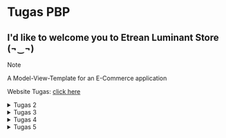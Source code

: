 # Tugas PBP
## I'd like to welcome you to Etrean Luminant Store (¬‿¬)

> [!NOTE]
> A Model-View-Template for an E-Commerce application 

Website Tugas: [click here](http://figo-favian-pbptugas2figo.pbp.cs.ui.ac.id/)

<details>
  <summary>Tugas 2</summary>

## Tugas 2 💻 

### 🟦🟥 Step-by-step:
1. Membuat Proyek Django baru
  - Membuat folder, directory, dan repo baru
  - Di dalam folder, gunakan `python -m venv venv` untuk membbuat virtual environment yang baru kemudian jalankan
  - Menyiapkan Framework dengan menginstall Django. Jika perlu, install dependencies lainnya dalam `requirements.txt`

  - Setelah semua sudah disiapkan, jalankan `python manage.py startproject [nama project] .` untuk membbuat proyek baru
2.  Buatlah aplikasi dengan menjalankan `python manage.py startapp main`
  -  Dalam `settings.py`, tambahkan `'main'`. Implementasi:
    ```
    INSTALLED_APPS = [
    'main',
     ...
     ]
    ```

3. Melakukan routing
  - Dengan `django.urls` import `path` dan `include` dalam urls.py

4. Membuat model pada aplikasi main 
  - Dalam `models.py` di directory main, import `models`
  - Buat class dengan nama `Product` dengan tiga attribut yaitu `name, price, dan description.`
  ```
  class Product(models.Model):
    mood = models.CharField(max_length=100) # nama produk disini
    price = models.IntegerField()  # harga produk
    description = models.TextField()  # deskripsi produk
  ````
  - Buatlah migrasi mode dengan menjalankan `python manage.py makemigrations`
  - Kemudian eksekusikan migrasi dengan `python manage.py migrate`

5. Membuat sebuah fungsi pada views.py untuk dikembalikan ke dalam sebuah template HTML yang menampilkan nama aplikasi, nama, dan kelas
  - isi views.py:
  ```
from django.shortcuts import render

def ingfo(request):
    context = {
        'nama': 'Figo Favian Ragazo',  # nama
        'kelas': 'PBP F'  # kelas 
    }
    return render(request, 'main.html', context)
  ``` 
  - Buat folder baru bernama di dalam main bernama `templates`
  - Dalam folder tersebut, buatlah file `main.html`
  - Isi main.html:
```
<head>
    <meta charset="UTF-8">
    <meta name="viewport" content="width=device-width, initial-scale=1.0">
    <title>App Info</title>
</head>
<body>
    <h1>Etrean Luminant Store</h1>
    <p>Nama: {{ nama }}</p>
    <p>Kelas: {{ kelas }}</p>
</body>
</html>
```
  -
  
6. Membuat sebuah routing pada urls.py aplikasi main untuk memetakan fungsi yang telah dibuat pada views.py
  - Buatlah file baru dengan nama `urls.py` dalam main
  - Isi urls.py:
```
from django.urls import path
from main.views import ingfo 
app_name = 'main'
urlpatterns = [
    # bisa menambahkan URL utk views
    path('', ingfo, name='main')
]
```

7. Melakukan deployment ke PWS terhadap aplikasi yang sudah dibuat sehingga nantinya dapat diakses oleh teman-temanmu melalui Internet
   - push repository lokal ke PWS 


### 🟦🟥 Bagan 

Visualisasi:

![image](https://github.com/user-attachments/assets/2f8c7cf5-e6a5-4ef3-a54c-3a313b13330b)

[Source Img](https://nitinnain.com/djangos-request-response-cycle/)

> Penjelasan Hubungan Komponen:

`urls.py`: Bertugas mencocokkan URL yang dikirimkan klien dengan view yang sesuai. Misalnya, jika klien mengirimkan request ke /home/, urls.py akan memetakan request tersebut ke view yang menangani halaman home.

`views.py`: Bertanggung jawab untuk menangani logika dari request, termasuk pengambilan data dari model dan menyiapkan data untuk template. Jika data dari database diperlukan, `views.py` akan memanggil `models.py`

`models.py`: Berisi definisi model dan struktur data. Menggunakan Django ORM, model mengatur interaksi dengan database. Misalnya, jika sebuah view memerlukan daftar item dari database, `models.py` akan menyediakan akses ke data tersebut.

`HTML Template`: Setelah data dikumpulkan di view, template digunakan untuk merender data tersebut menjadi halaman web yang akan ditampilkan kepada klien.

`Client Response`: Setelah halaman HTML selesai dirender, Django akan mengembalikannya sebagai respons HTTP ke klien, yang kemudian akan ditampilkan di browser atau perangkat lunak klien.

### 🟦🟥 Fungsi Git 
Fungsi Git dalam pengembangan perangkat lunak: Git adalah alat kontrol versi yang memfasilitasi pelacakan perubahan kode secara efektif dan kolaboratif. Dengan fitur branching dan merging, Git memungkinkan pengembangan beberapa fitur secara paralel tanpa mengganggu kode utama. Git juga menyimpan riwayat perubahan, memungkinkan rollback jika terjadi kesalahan, dan menjaga integritas proyek. Integrasi dengan platform seperti GitHub mendukung kolaborasi tim secara online, menjadikan pengembangan perangkat lunak lebih terstruktur, aman, dan efisien.

### 🟦🟥 Framework Django sebagai permulaan pembelajaran pengembangan perangkat lunak
Mengapa Django dijadikan permulaan pembelajaran pengembangan perangkat lunak: Django dipilih sebagai langkah awal dalam belajar pengembangan perangkat lunak karena memiliki arsitektur yang jelas dan fitur bawaan yang kaya seperti autentikasi dan panel admin. Ini mengurangi beban teknis sehingga pemula bisa fokus pada logika aplikasi. Dokumentasinya yang lengkap, komunitas yang aktif, serta integrasi keamanan membuat Django sangat ramah bagi pemula dan memberikan pondasi yang kuat untuk pengembangan proyek yang lebih besar.

### 🟦🟥 Model pada Django sebagai ORM
Mengapa model pada Django disebut sebagai ORM (Object-Relational Mapping): Django menggunakan ORM untuk memetakan objek dalam kode Python ke tabel di basis data relasional. Dengan ORM, pengembang dapat berinteraksi dengan data menggunakan metode Python tanpa perlu menulis SQL langsung. Setiap class model merepresentasikan tabel, dan setiap atributnya adalah kolom dalam tabel, yang membuat pengelolaan dan manipulasi data lebih mudah dan intuitif.
</details>

<details>
  <summary>Tugas 3</summary>

## Tugas 3 💻 

### 🟦🟥 Jelaskan mengapa kita memerlukan data delivery dalam pengimplementasian sebuah platform?
Dalam pengembangan sebuah platform, pertukaran data antara berbagai komponen sistem baik itu frontend, backend, maupun eksternal merupakan hal yang penting untuk diimplementasikan. Maka dari itu, data delivery dibutuhkan. Sebagai contoh, data delivery biasanya menggunakan protokol seperti HTTP dan data sering kali dikirim dalam format seperti JSON atau XML.

### 🟦🟥 Menurutmu, mana yang lebih baik antara XML dan JSON? Mengapa JSON lebih populer dibandingkan XML?
JSON lebih populer dikarenakan syntax yang lebih sederhana atau mudah dibaca dan dalam pengembagan web, JSON juga lebih ringan dan lebih cepat untuk diproses. Selain itu, JSON juga lebih lebih praktis dan efisien dalam pengiriman data.

### 🟦🟥 Jelaskan fungsi dari method is_valid() pada form Django dan mengapa kita membutuhkan method tersebut?
Pada form Django, fungsi dari method `is_valid` bertujuan untuk memvalidasi data yang dikirimkan oleh pengguna sebelum diproses ke dalam database. Validasi ini mencegah terjadinya kesalahan pada penyimpanan atau pengolahan data seperti tipe data yang salah atau field yang kosong. Jika data invalid, method akan mengembalikan nilai `False`, dan sebaliknya method ini mengembalikan nilai `True` jika data valid.

### 🟦🟥 Mengapa kita membutuhkan csrf_token saat membuat form di Django? Apa yang dapat terjadi jika kita tidak menambahkan csrf_token pada form Django? Bagaimana hal tersebut dapat dimanfaatkan oleh penyerang?
Sebelumnya, CSRF adalah serangan di mana penyerang mencoba membuat permintaan ke server dengan menggunakan kredensial pengguna yang sedang login tanpa sepengetahuan. Dengan menggunakan token CSRF, Django memastikan setiap permintaan POST yang dilakukan berasal dari sumber yang sah yang dibuat oleh aplikasi itu sendiri. Token CSRF memiliki nilai yang unik yang kemudian server akan memverifikasi token tersebut saat menerima permintaan. Jika dibiarkan tanpa `csrf_token`, penyerang dapat mengirimkan permintaan tanpa izin pengguna, mengubah data, dan hal berbahaya lainnya. 

### 🟦🟥 Jelaskan bagaimana cara kamu mengimplementasikan checklist di atas secara step-by-step (bukan hanya sekadar mengikuti tutorial)?
1. Untuk membuat input form untuk objek model, saya terlebih dahulu membuat skeleton berupa kerangka views. Guna melakukan ini sebelum melakukan tahap selanjutnya adalah supaya desain dalam situs web konsisten dan juga mencegah adanya pengulangan kode yang sama.
   Langkah implementasi: Pada direktori utama, inisiasi direktori baru bernama `templates` dan sisipkanlah HTML bernama `base.html` didalamnya (sebagai template dasar). Kemudian, saya menambahkan 'DIRS': [BASE_DIR / 'templates'] dalam settings.py agar `base.html` terbaca 

2. Untuk memperkuat keamanan dalam kode, saya mengubah primary key dari Integer menjadi UUID
   Langkah Implementasi: Hapus `db.sqlite3`, ubah `models.py` dengan import uuid dan tambahkan implementasi yang sesuai, kemudian migrate. 

3. Setelah sudah melakukan setup setup pada langkah selanjutnya, saya mengimplementasi input form. Tujuannya adalah agar saya dapat menambahkan data baru dalam halaman utama (dalam kasus ini, yaitu data Product)
   Langkah implementasi: Dalam direktori `main/`, buatlah `forms.py` kemudian saya menyesuaikan method untuk pembuatan forms. Selanjutnya, saya merevisi `views.py` dengan mengimport beberapa hal dan membuat function baru sebagai penerima request, import method `create_product`

4. Untuk memastikan apakah sudah berhasil, saya menjalankan manage.py dan kemudian membuka http://localhost:8000 

5. Langkah selanjutnya yang saya terapkan adalah dengan membuat 4 fungsi dalam `views.py` berupa XML, JSON, XML by ID, dan JSON by ID sebagai formatnya. Keempat fungsi ini berfungsi untuk memperlihatkan data data baru yang sudah ditambahkan.
   Langkah Implementasi: Membuat masing masing fungsi di dalam `views.py`, kemudian import dan inisiasi path masing masing method di dalam `urls.py`. 
Untuk memeriksa keempat format, saya menggunakan http://localhost:8000/xml/ , http://localhost:8000/json/ , http://localhost:8000/xml/[id]/ , dan http://localhost:8000/json/[id]/ 
Sebagai contoh:
{
    "model": "main.product",
    "pk": "c7af16dd-0ded-4915-b104-cc0cf0b172d8",
    "fields": {
      "name": "Iphone Galaxy Tab",
      "price": 399,
      "description": "Iphone x Android collabb cuyy"
    }
  }
Maka id-nya berupa  "pk": "c7af16dd-0ded-4915-b104-cc0cf0b172d8"

### 🟦🟥 Mengakses keempat URL di poin 2 menggunakan Postman, membuat screenshot dari hasil akses URL pada Postman, dan menambahkannya ke dalam README.md
![image](https://github.com/user-attachments/assets/64c95725-cbc1-49ae-9ba3-771ae9e92a24)
![image](https://github.com/user-attachments/assets/01da1508-8250-4700-b8ca-63d9a55104bf)
![image](https://github.com/user-attachments/assets/bb742c2c-aad9-4279-985e-fc926c1e00f6)
![image](https://github.com/user-attachments/assets/343c602d-06f2-47c4-b92f-e4bca102a12d)

</details>

<details>
  <summary>Tugas 4</summary>

## Tugas 4 💻 

### 🟦🟥 Apa perbedaan antara HttpResponseRedirect() dan redirect()

Secara umum, redirect() lebih fleksibel sebab HttpResponseRedirect() hanya hanya menerima URL sebagai argumen, redirect() mampu menerima model, view, atau URL dan menyederhanakan pengalihan dengan menyelesaikan URL menggunakan fungsi reverse() secara otomatis. 

```python
Contoh HttpResponseRedirect(): `return return HttpResponseRedirect('/main/')`
Contoh redirect(): `return redirect('main:show_main')`
```

### 🟦🟥 Jelaskan cara kerja penghubungan model Product dengan User!

Penghubungan model Product dengan User dilakukan melalui `ForeignKey` yang menghasilkan relasi one-to-many. Relasi one-to-many memastikan bahwa setiap produk dimiliki oleh satu pengguna, namun pengguna tersebut bisa memiliki banyak produk. Dalam implementasi, produk yang dibuat oleh user akan secara otomatis terhubung dengan user yang sedang login menggunakan `request.user`. Jika pengguna dihapus, semua produk yang terkait juga akan ikut dihapus. Relasi ForeignKey menggunakan parameter on_delete=models.CASCADE, yang berarti bahwa jika pengguna (User) dihapus, maka semua produk yang terkait dengan pengguna tersebut juga akan ikut dihapus dari database. Ini membantu menjaga konsistensi data dan mencegah adanya produk yang "terputus" dari pengguna.
Berikut contohnya:

```python
class Product(models.Model): 
user = models.ForeignKey(User, on_delete=models.CASCADE) 
Id models.UUIDField(primary_key=True, default=uuid.uuid4, editable=False) 
name = models.CharField(max_length=100) 
price = models.IntegerField()
description = models.TextField()  
```

### 🟦🟥 Apa perbedaan antara authentication dan authorization, apakah yang dilakukan saat pengguna login? Jelaskan bagaimana Django mengimplementasikan kedua konsep tersebut.

Authentication adalah proses verifikasi identitas user. Tujuan dari autentikasi adalah memastikan bahwa pengguna benar-benar merupakan orang yang mereka klaim. Authorization adalah proses yang menentukan hak akses yang dimiliki pengguna setelah authentication berhasil. Authorization memastikan apakah pengguna memiliki izin untuk mengakses sumber daya atau melakukan tindakan tertentu. Saat proses login, Django akan mengautentikasi melalui username dan password seperti umumnya, jika berhasil maka kemudian user akan diotorisasi. Berikut merupakan contoh implementasi dalam django:

```python
def login_user(request): 

if request.method == 'POST': 
form = AuthenticationForm(data=request.POST)

 if form.is_valid(): 
user = form.get_user()
login(request, user) 
response = HttpResponseRedirect(reverse("main:ingfo")) 
response.set_cookie('last_login', str(datetime.datetime.now())) 
return response
else:
 form = AuthenticationForm(request) 
context = {'form': form} 
return render(request, 'login.html', context)
```

### 🟦🟥 Bagaimana Django mengingat pengguna yang telah login? Jelaskan kegunaan lain dari cookies dan apakah semua cookies aman digunakan?

Django mengingat pengguna yang telah login dengan menggunakan sessions dan cookies. Saat user berhasil login, Django akan membuat session di server yang menyimpan informasi pengguna, seperti ID pengguna dan status autentikasi. Django kemudian mengirimkan session ID ke browser klien dalam bentuk cookie. Setiap kali pengguna melakukan request ke server, browser akan mengirim kembali cookie yang berisi session ID tersebut. Django kemudian membaca session ID tersebut, mencocokkannya dengan informasi sesi yang tersimpan di server, dan melanjutkan interaksi tanpa perlu pengguna login kembali.

Cookies memiliki kegunaan lain seperti menyimpan preferensi pengguna(bahasa yang dipilih, tema tampilan),  menyimpan status login user, melacak aktifitas user di seluruh situs, dan lain lain. Django mengimplementasikan beberapa sistem keamanan kepada cookies seperti CSRF Protection, Secure Cookies, dan HttpOnly, sebab terdapat cookies yang tidak sepenuhnya aman. 

### 🟦🟥 Jelaskan bagaimana cara kamu mengimplementasikan checklist di atas secara step-by-step (bukan hanya sekadar mengikuti tutorial).

✅ Mengimplementasikan fungsi registrasi, login, dan logout untuk memungkinkan pengguna untuk mengakses aplikasi sebelumnya dengan lancar.

1) Mengimplementasikan fungsi register dalam `views.py` dengan method `register`

```python
def register(request):
    form = UserCreationForm()

    if request.method == "POST":
        form = UserCreationForm(request.POST)
        if form.is_valid():
            form.save()
            messages.success(request, 'Your account has been successfully created!')
            return redirect('main:login')
    context = {'form':form}
    return render(request, 'register.html', context)

```

Penjelasan:
> Membuat form pendaftaran melalui `UserCreateForm()` nya Django. Dengan menangani POST, Jika form sudah valid maka data akan disimpan. Kemudian setelah terdaftar, akan di redirect ke halaman login

2) Mengimplementasikan fungsi login dalam `views.py` dengan method `login_user`

```python
def login_user(request):
    if request.method == 'POST':
        form = AuthenticationForm(data=request.POST)

        if form.is_valid():
            user = form.get_user()
            login(request, user)
            response = HttpResponseRedirect(reverse("main:ingfo"))
            response.set_cookie('last_login', str(datetime.datetime.now()))
            return response

    else:
        form = AuthenticationForm(request)
    context = {'form': form}
    return render(request, 'login.html', context)
```

Penjelasan:
> method ini menggunakan beberapa fungsi dari Django seperti AuthenticationForm untuk login, kemudian jika berhasil `HttpResponseRedirect` akan meredirect ke halaman utama.

3) Mengimplementasikan fungsi  dalam `views.py` dengan method `logout_user`

```python
def logout_user(request):
    logout(request)
    response = HttpResponseRedirect(reverse('main:login'))
    response.delete_cookie('last_login')
    return response
```

> Penjelasan:
* logout() akan menghapus session user dan setelah itu cookie akan di delete

4) Memetakan masing masing method ke dalam `urls.py`:

```python
urlpatterns = [
    ...
    path('register/', register, name='register'),
    path('login/', login_user, name='login'),
    path('logout/', logout_user, name='logout'),
]
```

5) Menambahkan `@login_required(login_url='/login')` di `views.py` untuk pengguna yang ingin login.


✅ Membuat dua akun pengguna dengan masing-masing tiga dummy data menggunakan model yang telah dibuat pada aplikasi sebelumnya untuk setiap akun di lokal.

1) Berikut dua akun pengguna yang diregister:

![Screenshot 2024-09-25 082118](https://github.com/user-attachments/assets/6fc9ca28-9ca7-4e31-980e-db67c430c9d8)

![Screenshot 2024-09-25 082234](https://github.com/user-attachments/assets/e717dc92-90e8-4f93-bd4e-9e3c765afa29)


2) Login kedua user dan tambahkan masing masing tiga dummy:

![Screenshot 2024-09-25 083216](https://github.com/user-attachments/assets/5e2513f9-d82f-4f88-948d-2612fd3f92ae)

![Screenshot 2024-09-25 083500](https://github.com/user-attachments/assets/ba59cc07-c53b-48d0-9c4c-321a3f6ac23e)


✅ Menghubungkan model Product dengan `User`

Mengupdate method `Product` di `models.py`

```python
class Product(models.Model):
    user = models.ForeignKey(User, on_delete=models.CASCADE)
    id = models.UUIDField(primary_key=True, default=uuid.uuid4, editable=False)
    name = models.CharField(max_length=100) 
    price = models.IntegerField()  
    description = models.TextField()  
```


> Penjelasan: Menambahkan field user dengan value `models.ForeignKey`. Penambahan ini akan menghubungkan User dengan Product dan akan berguna agar user dapat memiliki banyak Product. 


✅ Menampilkan detail informasi pengguna yang sedang logged in seperti username dan menerapkan cookies seperti last login pada halaman utama aplikasi.

1) Membuat cookie dengan nama `last_login` berisi waktu dari user login saat user tersebut berhasil login

```python
def login_user(request):
   if request.method == 'POST':
      form = AuthenticationForm(data=request.POST)

      if form.is_valid():
        user = form.get_user()
        login(request, user)
        response = HttpResponseRedirect(reverse("main:ingfo"))
        response.set_cookie('last_login', str(datetime.datetime.now()))
        return response

   else:
      form = AuthenticationForm(request)
   context = {'form': form}
   return render(request, 'login.html', context)
```

2) Menampilkan username sesuai data dengan menggunakan `request.user.username`:

```python
@login_required(login_url='/login')
def ingfo(request):
    product_entries = Product.objects.filter(user=request.user)
    
    context = {
        'nama': request.user.username,  # nama
        'kelas': 'PBP F',  # kelas 
        'product_entries': product_entries,
        'last_login': request.COOKIES['last_login'],
        }
    
    return render(request, 'main.html', context)
```

3) Username dan waktu login ditampilkan di `main.html` dengan format `{{ }} `
```python
<p>Nama: {{ nama }}</p>
<h5>Sesi terakhir login: {{ last_login }}</h5>
 ```
</details>  

<details>
  
  <summary>Tugas 5</summary>

## Tugas 5 💻

### 🟦🟥 Jika terdapat beberapa CSS selector untuk suatu elemen HTML, jelaskan urutan prioritas pengambilan CSS selector tersebut!

1. Aturan !important
Jika ada aturan CSS yang menggunakan !important, aturan ini akan memiliki prioritas tertinggi dan menimpa semua aturan lainnya, terlepas dari urutan selector atau sumbernya.
html:
```python
<p id="text" class="text" style="color: blue;">Hello World</p>
```
css:
```python
p { color: red !important; }
```

2. Inline Styles
Inline CSS adalah gaya yang diterapkan langsung pada elemen HTML melalui atribut style. Ini memiliki prioritas lebih tinggi daripada selector ID, class, atau elemen dalam stylesheet eksternal atau internal.
Html:
```html
<p id="text" class="text" style="color: green;">Hello World</p>
```
Css:
```css
#text { color: yellow; }
```

3. Selector ID
Selector yang menggunakan ID (#id) memiliki prioritas lebih tinggi daripada class, pseudo-class, atau selector elemen. Jika elemen memiliki aturan yang ditentukan oleh ID, maka gaya ini akan diterapkan.
Html:
```html
<p id="text" class="text">Hello World</p>
```
Css:
```css
#text {
	color: blue;
}

.text {
	color: yellow;
}
```


4. Classes, Pseudo-classes, dan Attribute Selectors
Selector yang menggunakan class (.class), pseudo-class (:hover, :focus), atau attribute selector ([type="text"]) memiliki prioritas lebih tinggi daripada selector elemen (p, div), tetapi lebih rendah dari ID dan inline style.
html:
```html
<p class="text">Hello World</p>
```
Css:
```css
.text {
	color: red;
}

p {
	color: yellow;
}
```

5. Selector Elemen dan Pseudo-elemen
Selector elemen (seperti p, div, h1) memiliki prioritas paling rendah dibandingkan selector lainnya, kecuali jika tidak ada aturan yang lebih spesifik.
html:
```html
<p>Hello World</p>
```
Css:
```css
p { color: green; }
```

6. Urutan Definisi dalam Stylesheet
Jika terdapat dua aturan dengan prioritas yang sama (misalnya, dua aturan elemen atau dua aturan class), maka aturan yang didefinisikan terakhir dalam stylesheet akan diterapkan.
html
```html
<p>Hello World</p>
```
Css
```css
p { color: yellow; } p { color: blue; }
```

7. Urutan Sumber CSS
Inline CSS: Memiliki prioritas tertinggi di antara sumber-sumber CSS lainnya karena diterapkan langsung di elemen HTML.
Contoh: <div style="color: red;">Contoh</div>
Internal CSS: Ditulis dalam tag <style> di dalam halaman HTML dan memiliki prioritas lebih rendah dari inline CSS, tetapi lebih tinggi dari external CSS.
Html:
<style> div { color: green; } </style>

### 🟦🟥 Mengapa responsive design menjadi konsep yang penting dalam pengembangan aplikasi web? Berikan contoh aplikasi yang sudah dan belum menerapkan responsive design

Responsive design adalah pendekatan dalam desain web yang memungkinkan tampilan sebuah situs atau aplikasi untuk beradaptasi dengan berbagai ukuran layar, seperti desktop, tablet, dan smartphone. Semakin banyak pengguna yang mengakses internet melalui perangkat mobile. Dengan menggunakan responsive design, situs web dapat memberikan pengalaman pengguna (UX) yang lebih baik di semua perangkat tanpa memerlukan versi terpisah untuk desktop dan mobile.
Jika sebuah situs tidak responsif, pengguna perangkat mobile mungkin mengalami kesulitan, seperti elemen yang terlalu kecil, teks yang sulit dibaca, atau layout yang berantakan. Namun, situs dengan desain responsif akan menyesuaikan elemen seperti ukuran teks, gambar, dan tata letak sehingga tetap mudah diakses dan digunakan di layar yang lebih kecil.
Responsive design juga penting untuk Search Engine Optimization), karena mesin pencari seperti Google memberikan peringkat lebih tinggi pada situs yang mobile-friendly, sehingga meningkatkan visibilitas situs tersebut dalam hasil pencarian.
Contoh aplikasi yang sudah menerapkan responsive design adalah YouTube. Youtube menyesuaikan letak dan elemen-elemen agar dapat diakses dengan nyaman di desktop dan perangkat mobile. Sebaliknya, beberapa situs lama, termasuk situs pemerintahan atau sistem internal seperti SiakNG, mungkin belum menerapkan responsive design dengan baik. Saat diakses melalui perangkat mobile, tampilan situs-situs ini sering kali tidak proporsional, dengan elemen-elemen yang terlalu kecil atau rusak, sehingga pengguna perlu memperbesar layar untuk berinteraksi.

### 🟦🟥 Jelaskan perbedaan antara margin, border, dan padding, serta cara untuk mengimplementasikan ketiga hal tersebut!

Dalam CSS, margin, border, dan padding adalah bagian dari CSS Box Model, yang mengatur bagaimana ruang di sekitar elemen diatur. Berikut penjelasan perbedaan ketiganya serta cara mengimplementasikannya:
1. Margin adalah jarak di luar elemen yang memisahkannya dari elemen lain. Margin tidak memiliki warna atau garis dan berfungsi untuk menciptakan ruang kosong di sekitar elemen. Misalnya, jika ingin menambahkan margin 30px di semua sisi elemen, bisa digunakan kode berikut:

css:
```css
div { margin: 30px; }
```

2. Border adalah garis yang mengelilingi elemen, yang berada di antara margin dan padding. Border memiliki warna, ketebalan, dan gaya yang bisa diatur (misalnya solid, dashed, atau dotted). Setiap sisi border dapat dikustomisasi secara terpisah. Contoh implementasi border hitam dengan ketebalan 3px dan gaya solid adalah:
Css
```css
div { border: 3px solid black; }
```

3. Padding adalah jarak di dalam elemen, antara isi elemen dengan border. Padding menciptakan ruang di dalam elemen, menjauhkan konten dari tepi border. Padding juga bersifat transparan dan dapat diatur secara individual untuk setiap sisi (atas, bawah, kiri, kanan). Berikut contoh menambahkan padding 30px di semua sisi elemen:
Css:
```css
div { padding: 30px; }
```
### 🟦🟥 Jelaskan konsep flex box dan grid layout beserta kegunaannya!

#### Flexbox (Flexible Box Layout)

Flexbox adalah model layout satu dimensi yang digunakan untuk menyusun elemen secara fleksibel baik dalam arah horizontal (baris) atau vertikal (kolom). Flexbox sangat berguna untuk mengatur tata letak yang lebih sederhana, di mana elemen-elemen perlu menyesuaikan ruang yang tersedia pada sumbu utama (main axis).

Kegunaan Flexbox:
Menyusun elemen dalam satu baris atau kolom secara rapi & membuat tata letak elemen secara responsif, di mana elemen bisa tumbuh atau menyusut sesuai dengan ruang yang tersedia.
Contoh penggunaan Flexbox:
css
```css
.container {
	display: flex;
	flex-direction: row;
	justify-content: space-between;
	align-items: center;
}
```

Situasi penggunaan Flexbox:
Menyusun elemen-elemen dalam navbar atau sidebar, menyusun galeri produk dalam satu baris, dan mengatur elemen-elemen dalam satu kolom secara vertikal pada layout mobile.

#### Grid Layout

Grid Layout adalah model layout dua dimensi yang memungkinkan pengaturan elemen secara fleksibel dalam baris dan kolom. Dengan grid, kita bisa mengatur tata letak halaman yang lebih kompleks dan terstruktur.
Kegunaan Grid Layout:
Menyusun elemen pada halaman dalam struktur baris dan kolom  sangat cocok untuk membuat layout yang lebih kompleks seperti dashboard, galeri, atau halaman utama dengan beberapa bagian.
Contoh penggunaan Grid Layout:
Css:
```css
.container {
	display: grid;
	grid-template-columns: 1fr 2fr;
	grid-gap: 30px;
}
```

Situasi penggunaan Grid Layout:
Membuat tata letak halaman web yang kompleks dengan bagian-bagian seperti header, sidebar, konten utama, dan footer, menyusun galeri gambar dalam beberapa baris dan kolom, membuat layout yang responsif dengan struktur grid yang dapat disesuaikan.


### 🟦🟥 Jelaskan bagaimana cara kamu mengimplementasikan checklist di atas secara step-by-step (bukan hanya sekadar mengikuti tutorial)!

✅ Implementasikan fungsi untuk menghapus dan mengedit product.

Pertama-tama, saya buat fungsi baru untuk menghapus dan mengedit produk bernama edit_product dan delete_product lalu dimapping di url dengan edit_product/<uuid:id> dan delete_product/<uuid:id>
```python
def edit_product(request, id):
    product = Product.objects.get(pk=id)  

    form = ProductForm(request.POST or None, instance=product)

    if form.is_valid() and request.method == "POST":
        form.save()  
        return HttpResponseRedirect(reverse('main:ingfo'))  
    
    context = {'form': form}
    return render(request, "edit_product.html", context) 

def delete_product(request, id):
    # Get mood berdasarkan id
    product = Product.objects.get(pk = id)
    # Hapus mood
    product.delete()
    # Kembali ke halaman awal
    return HttpResponseRedirect(reverse('main:ingfo'))
```

✅ Kustomisasi halaman login, register, dan tambah product semenarik mungkin.
Saya menggunakan Tailwind CSS, maka saya menambahkan tailwind kedalam aplikasi. Kemudian saya membuat tampilan untuk login halaman register, tambah product, dan edit product.
Halaman Login = Form login dengan tampilan responsif dan menggunakan Tailwind untuk styling input field dan tombol submit.
Halaman Register = Form pendaftaran dengan bantuan Tailwind membuat elemen form seperti input dan pesan error memiliki visibility lebih bagus.
Halaman Tambah Produk = Dengan tailwind, penempatan label dan input field lebih konsisten.

✅ Untuk setiap card product, buatlah dua buah button untuk mengedit dan menghapus product pada card tersebut!
saya definisikan komponen HTML baru dalam direktori main/templates/components bernama card_product.html. Kemudian implementasikan kedua button untuk mengedit dan menghapus berupa link yang menuju halaman baru berupa form.

✅ Buatlah navigation bar (navbar) untuk fitur-fitur pada aplikasi yang responsive terhadap perbedaan ukuran device, khususnya mobile dan desktop.
saya membuat berkas baru bernama navbar.html dalam direktori templates. Implementasi tampilan responsive
mengimplementasikan dropdown untuk ukuran layar kecil, seperti ukuran layar mobile.
<div class="mobile-menu hidden md:hidden px-4 w-full md:max-w-full">
</details>
